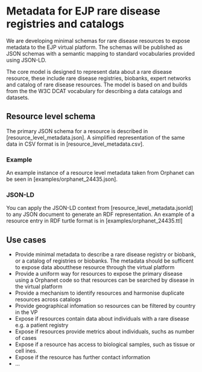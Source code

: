 # Metadata for EJP rare disease registries and catalogs

We are developing minimal schemas for rare disease resources to expose metadata to the EJP virtual platform.
The schemas will be published as JSON schemas with a semantic mapping to standard vocabularies provided using JSON-LD.

The core model is designed to represent data about a rare disease resource, these include rare disease registries, biobanks, expert networks and catalog of rare disease resources. The model is based on and builds from the
the W3C DCAT vocabulary for describing a data catalogs and datasets.

## Resource level schema

The primary JSON schema for a resource is described in [resource_level_metadata.json].
A simplified representation of the same data in CSV format is in [resource_level_metadata.csv].


### Example

An example instance of a resource level metadata taken from Orphanet can be seen in [examples/orphanet_24435.json].

### JSON-LD

You can apply the JSON-LD context from [resource_level_metadata.jsonld] to any JSON document to generate an RDF representation. An example of a resource entry in
RDF turtle format is in [examples/orphanet_24435.ttl]

## Use cases



* Provide minimal metadata to describe a rare disease registry or biobank, or a catalog of registries or biobanks. The metadata should
be sufficent to expose data aboutthese resource through the virtual platform
* Provide a uniform way for resources to expose the primary disease using a Orphanet code so that resources can be searched by disease in the virtual platform
* Provide a mechanism to identify resources and harmonise duplicate resources across catalogs
* Provide geographical infomation so resources can be filtered by country in the VP
* Expose if resources contain data about individuals with a rare disease e.g. a patient registry
* Expose if resources provide metrics about individuals, suchs as number of cases
* Expose if a resource has access to biological samples, such as tissue or cell ines.
* Expose if the resource has further contact information
* ...
